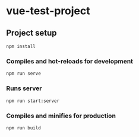 # vue-test-project

## Project setup
```
npm install
```

### Compiles and hot-reloads for development
```
npm run serve
```

### Runs server
```
npm run start:server
```

### Compiles and minifies for production
```
npm run build
```
